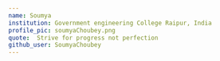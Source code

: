 ```yaml
---
name: Soumya
institution: Government engineering College Raipur, India
profile_pic: soumyaChoubey.png
quote:  Strive for progress not perfection
github_user: SoumyaChoubey
---
```

